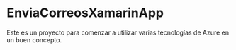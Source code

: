 # EnviaCorreosXamarinApp
Este es un proyecto para comenzar a utilizar varias tecnologías de Azure en un buen concepto.
